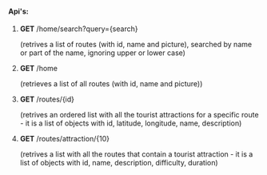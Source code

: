 #### Api's:

1. **GET**  /home/search?query={search}

      (retrives a list of routes (with id, name and picture), searched by name or part of the name, ignoring upper or lower case)
2.  **GET**  /home

       (retrieves a list of all routes (with id, name and picture))
3.  **GET** /routes/{id}

       (retrives an ordered list with all the tourist attractions for a specific route - it is a list of objects with id, latitude, longitude, name, description)
4.  **GET**  /routes/attraction/{10}

       (retrives a list with all the routes that contain a tourist attraction - it is a list of objects with id, name, description, difficulty, duration)
